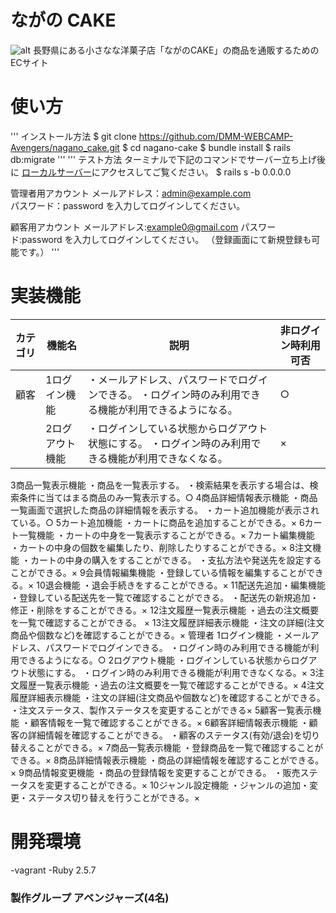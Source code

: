 # ながの CAKE
![alt](images/logo.png)
長野県にある小さなな洋菓子店「ながのCAKE」の商品を通販するためのECサイト

# 使い方
'''
インストール方法
    $ git clone https://github.com/DMM-WEBCAMP-Avengers/nagano_cake.git
    $ cd nagano-cake
    $ bundle install
    $ rails db:migrate
'''
'''
テスト方法
ターミナルで下記のコマンドでサーバー立ち上げ後に
[ローカルサーバー](http://localhost:3000)にアクセスしてご覧ください。 
    $ rails s -b 0.0.0.0

管理者用アカウント
メールアドレス：admin@example.com  
パスワード：password
を入力してログインしてください。

顧客用アカウント
メールアドレス:example0@gmail.com
パスワード:password
を入力してログインしてください。
（登録画面にて新規登録も可能です。）
'''

# 実装機能

| カテゴリ | 機能名 | 説明 | 非ログイン時利用可否|
|---|---|---|---|
| 顧客  | 1ログイン機能 |・メールアドレス、パスワードでログインできる。 ・ログイン時のみ利用できる機能が利用できるようになる。|○|
||2ログアウト機能|・ログインしている状態からログアウト状態にする。 ・ログイン時のみ利用できる機能が利用できなくなる。|×|
3商品一覧表示機能
・商品を一覧表示する。 ・検索結果を表示する場合は、検索条件に当てはまる商品のみ一覧表示する。○
4商品詳細情報表示機能
・商品一覧画面で選択した商品の詳細情報を表示する。 ・カート追加機能が表示されている。○
5カート追加機能
・カートに商品を追加することができる。×
6カート一覧機能
・カートの中身を一覧表示することができる。×
7カート編集機能
・カートの中身の個数を編集したり、削除したりすることができる。×
8注文機能
・カートの中身の購入をすることができる。 ・支払方法や発送先を設定することができる。×
9会員情報編集機能
・登録している情報を編集することができる。×
10退会機能
・退会手続きをすることができる。×
11配送先追加・編集機能
・登録している配送先を一覧で確認することができる。 ・配送先の新規追加・修正・削除をすることができる。×
12注文履歴一覧表示機能
・過去の注文概要を一覧で確認することができる。 ×
13注文履歴詳細表示機能
・注文の詳細(注文商品や個数など)を確認することができる。×
管理者
1ログイン機能
・メールアドレス、パスワードでログインできる。 ・ログイン時のみ利用できる機能が利用できるようになる。○
2ログアウト機能
・ログインしている状態からログアウト状態にする。 ・ログイン時のみ利用できる機能が利用できなくなる。×
3注文履歴一覧表示機能
・過去の注文概要を一覧で確認することができる。×
4注文履歴詳細表示機能
・注文の詳細(注文商品や個数など)を確認することができる。 ・注文ステータス、製作ステータスを変更することができる×
5顧客一覧表示機能
・顧客情報を一覧で確認することができる。×
6顧客詳細情報表示機能
・顧客の詳細情報を確認することができる。 ・顧客のステータス(有効/退会)を切り替えることができる。×
7商品一覧表示機能
・登録商品を一覧で確認することができる。×
8商品詳細情報表示機能
・商品の詳細情報を確認することができる。×
9商品情報変更機能
・商品の登録情報を変更することができる。 ・販売ステータスを変更することができる。×
10ジャンル設定機能
・ジャンルの追加・変更・ステータス切り替えを行うことができる。×

# 開発環境
-vagrant
-Ruby 2.5.7

### 製作グループ アベンジャーズ(4名)